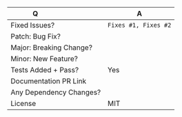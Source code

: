 | Q                        | A <!--(Can use an emoji 👍) -->
| ------------------------ | ---
| Fixed Issues?            | `Fixes #1, Fixes #2` <!-- remove the (`) quotes and write "Fixes" before the number to link the issues -->
| Patch: Bug Fix?          |
| Major: Breaking Change?  |
| Minor: New Feature?      |
| Tests Added + Pass?      | Yes
| Documentation PR Link    | <!-- If only readme change, add `[skip ci]` to your commits -->
| Any Dependency Changes?  |
| License                  | MIT

<!-- Describe your changes below in as much detail as possible -->
